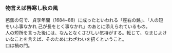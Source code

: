 ### 物言えば唇寒し秋の風  
芭蕉の句で、貞享年間（1684~88）に成ったといわれる「座右の銘」、「人の短をいふ事なかれ 己が長をとく事なかれ」のあとに添えられているもの。  
人の短所を言った後には、なんとなくさびしい気持がする。転じて、なまじよけいなことを言えば、そのためにわざわいを招くということ。  
口は禍の門。
